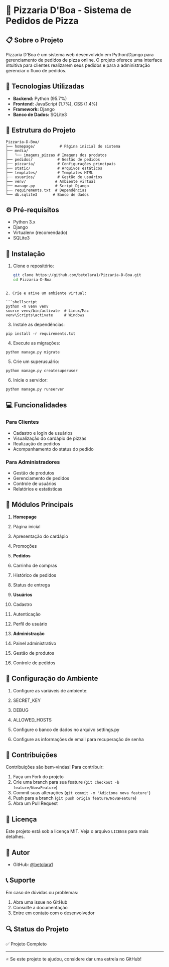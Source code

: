 # 🍕 Pizzaria D'Boa - Sistema de Pedidos de Pizza

## 📋 Sobre o Projeto

Pizzaria D'Boa é um sistema web desenvolvido em Python/Django para gerenciamento de pedidos de pizza online. O projeto oferece uma interface intuitiva para clientes realizarem seus pedidos e para a administração gerenciar o fluxo de pedidos.

## 🚀 Tecnologias Utilizadas

- **Backend:** Python (95.7%)
- **Frontend:** JavaScript (1.7%), CSS (1.4%)
- **Framework:** Django
- **Banco de Dados:** SQLite3

## 📁 Estrutura do Projeto
```plaintext
Pizzaria-D-Boa/
├── homepage/           # Página inicial do sistema
├── media/
│   └── imagens_pizzas # Imagens dos produtos
├── pedidos/           # Gestão de pedidos
├── pizzaria/          # Configurações principais
├── static/            # Arquivos estáticos
├── templates/         # Templates HTML
├── usuarios/          # Gestão de usuários
├── venv/             # Ambiente virtual
├── manage.py         # Script Django
├── requirements.txt  # Dependências
└── db.sqlite3       # Banco de dados
```

## ⚙️ Pré-requisitos

- Python 3.x
- Django
- Virtualenv (recomendado)
- SQLite3

## 🔧 Instalação

1. Clone o repositório:
   ```bash
   git clone https://github.com/betolara1/Pizzaria-D-Boa.git
   cd Pizzaria-D-Boa
```

2. Crie e ative um ambiente virtual:

```shellscript
python -m venv venv
source venv/bin/activate  # Linux/Mac
venv\Scripts\activate     # Windows
```


3. Instale as dependências:

```shellscript
pip install -r requirements.txt
```


4. Execute as migrações:

```shellscript
python manage.py migrate
```


5. Crie um superusuário:

```shellscript
python manage.py createsuperuser
```


6. Inicie o servidor:

```shellscript
python manage.py runserver
```




## 💻 Funcionalidades

### Para Clientes

- Cadastro e login de usuários
- Visualização do cardápio de pizzas
- Realização de pedidos
- Acompanhamento do status do pedido


### Para Administradores

- Gestão de produtos
- Gerenciamento de pedidos
- Controle de usuários
- Relatórios e estatísticas


## 📱 Módulos Principais

1. **Homepage**

1. Página inicial
2. Apresentação do cardápio
3. Promoções



2. **Pedidos**

1. Carrinho de compras
2. Histórico de pedidos
3. Status de entrega



3. **Usuários**

1. Cadastro
2. Autenticação
3. Perfil do usuário



4. **Administração**

1. Painel administrativo
2. Gestão de produtos
3. Controle de pedidos





## 🔐 Configuração do Ambiente

1. Configure as variáveis de ambiente:

1. SECRET_KEY
2. DEBUG
3. ALLOWED_HOSTS



2. Configure o banco de dados no arquivo settings.py
3. Configure as informações de email para recuperação de senha


## 🤝 Contribuições

Contribuições são bem-vindas! Para contribuir:

1. Faça um Fork do projeto
2. Crie uma branch para sua feature (`git checkout -b feature/NovaFeature`)
3. Commit suas alterações (`git commit -m 'Adiciona nova feature'`)
4. Push para a branch (`git push origin feature/NovaFeature`)
5. Abra um Pull Request


## 📄 Licença

Este projeto está sob a licença MIT. Veja o arquivo `LICENSE` para mais detalhes.

## 👤 Autor

- GitHub: [@betolara1](https://github.com/betolara1)


## 📞 Suporte

Em caso de dúvidas ou problemas:

1. Abra uma issue no GitHub
2. Consulte a documentação
3. Entre em contato com o desenvolvedor


## 🔍 Status do Projeto

✅ Projeto Completo

---

⭐️ Se este projeto te ajudou, considere dar uma estrela no GitHub!

